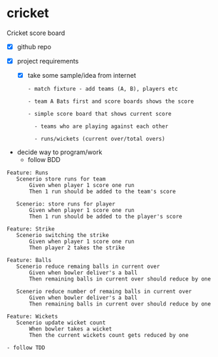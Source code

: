 # cricket
Cricket score board

- [x] github repo

- [x] project requirements
    
  - [x] take some sample/idea from internet
        
        - match fixture - add teams (A, B), players etc
        
        - team A Bats first and score boards shows the score
        
        - simple score board that shows current score
          
          - teams who are playing against each other
          
          - runs/wickets (current over/total overs)
- decide way to program/work
    - follow BDD
 ```
Feature: Runs
    Scenerio store runs for team
        Given when player 1 score one run
        Then 1 run should be added to the team's score
      
    Scenerio: store runs for player
        Given when player 1 score one run
        Then 1 run should be added to the player's score

Feature: Strike
    Scenerio switching the strike
        Given when player 1 score one run
        Then player 2 takes the strike
      
Feature: Balls
    Scenerio reduce remaing balls in current over
        Given when bowler deliver's a ball
        Then remaining balls in current over should reduce by one
      
    Scenerio reduce number of remaing balls in current over
        Given when bowler deliver's a ball
        Then remaining balls in current over should reduce by one

Feature: Wickets
    Scenerio update wicket count
        When bowler takes a wicket
        Then the current wickets count gets reduced by one

```
                      
    - follow TDD
